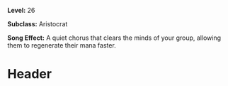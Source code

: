 <!-- TITLE: Song: Chorus Of Clarity -->
<!-- SUBTITLE:  -->

**Level:** 26

**Subclass:** Aristocrat

**Song Effect:** A quiet chorus that clears the minds of your group, allowing them to regenerate their mana faster.

# Header